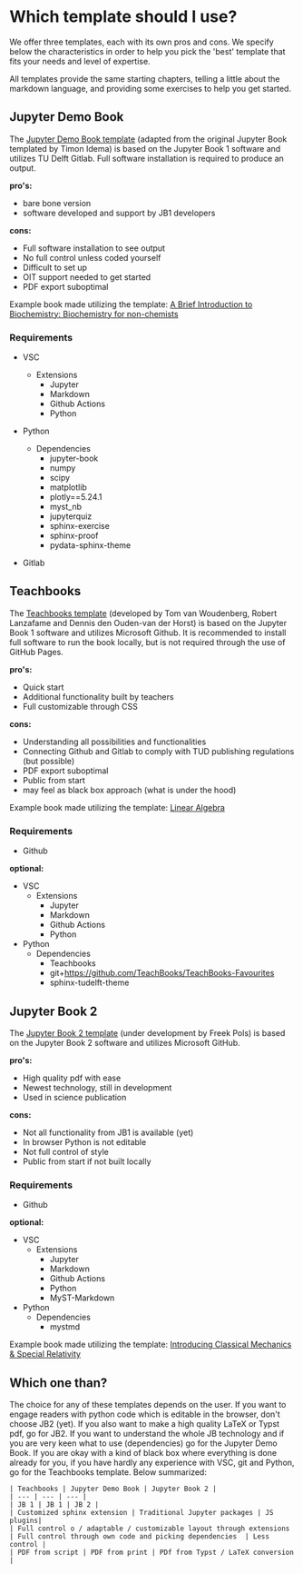# Which template should I use?

We offer three templates, each with its own pros and cons. We specify below the characteristics in order to help you pick the 'best' template that fits your needs and level of expertise.

All templates provide the same starting chapters, telling a little about the markdown language, and providing some exercises to help you get started.


## Jupyter Demo Book
The [Jupyter Demo Book template](https://tud-jb-templates.github.io/OIT-JB/) (adapted from the original Jupyter Book templated by Timon Idema) is based on the Jupyter Book 1 software and utilizes TU Delft Gitlab. Full software installation is required to produce an output.

**pro's:**
- bare bone version
- software developed and support by JB1 developers

**cons:**
- Full software installation to see output
- No full control unless coded yourself
- Difficult to set up
- OIT support needed to get started
- PDF export suboptimal

Example book made utilizing the template: [A Brief Introduction to Biochemistry: Biochemistry for non-chemists](https://interactivetextbooks.tudelft.nl/biochemistry)

### Requirements

- VSC
    * Extensions
        -   Jupyter
        -   Markdown
        -   Github Actions
        -   Python
- Python
    * Dependencies
        -   jupyter-book
        -   numpy
        -   scipy
        -   matplotlib
        -   plotly==5.24.1
        -   myst_nb
        -   jupyterquiz
        -   sphinx-exercise
        -   sphinx-proof
        -   pydata-sphinx-theme

- Gitlab

## Teachbooks
The [Teachbooks template](https://tud-jb-templates.github.io/TB) (developed by Tom van Woudenberg, Robert Lanzafame and Dennis den Ouden-van der Horst) is based on the Jupyter Book 1 software and utilizes Microsoft Github. It is recommended to install full software to run the book locally, but is not required through the use of GitHub Pages. 

**pro's:**
- Quick start
- Additional functionality built by teachers
- Full customizable through CSS

**cons:**
- Understanding all possibilities and functionalities
- Connecting Github and Gitlab to comply with TUD publishing regulations (but possible)
- PDF export suboptimal
- Public from start
- may feel as black box approach (what is under the hood)

Example book made utilizing the template: [Linear Algebra](https://interactivetextbooks.tudelft.nl/linear-algebra/)

### Requirements

- Github

**optional:**
- VSC
    * Extensions
        -   Jupyter
        -   Markdown
        -   Github Actions
        -   Python
- Python
    * Dependencies
        -   Teachbooks
        -   git+https://github.com/TeachBooks/TeachBooks-Favourites
        -   sphinx-tudelft-theme


## Jupyter Book 2
The [Jupyter Book 2 template](https://tud-jb-templates.github.io/JB2/) (under development by Freek Pols) is based on the Jupyter Book 2 software and utilizes Microsoft GitHub. 

**pro's:**
- High quality pdf with ease
- Newest technology, still in development
- Used in science publication 

**cons:**
- Not all functionality from JB1 is available (yet)
- In browser Python is not editable 
- Not full control of style 
- Public from start if not built locally

### Requirements

- Github

**optional:**
- VSC
    * Extensions
        -   Jupyter
        -   Markdown
        -   Github Actions
        -   Python
        -   MyST-Markdown
- Python
    * Dependencies
        -   mystmd


Example book made utilizing the template: [Introducing Classical Mechanics & Special Relativity](https://interactivetextbooks.tudelft.nl/dev/mecharela/)

## Which one than?

The choice for any of these templates depends on the user. If you want to engage readers with python code which is editable in the browser, don't choose JB2 (yet). If you also want to make a high quality LaTeX or Typst pdf, go for JB2. If you want to understand the whole JB technology and if you are very keen what to use (dependencies) go for the Jupyter Demo Book. If you are okay with a kind of black box where everything is done already for you, if you have hardly any experience with VSC, git and Python, go for the Teachbooks template. Below summarized:

```{table}
| Teachbooks | Jupyter Demo Book | Jupyter Book 2 |
| --- | --- | --- |
| JB 1 | JB 1 | JB 2 |
| Customized sphinx extension | Traditional Jupyter packages | JS plugins|
| Full control o / adaptable / customizable layout through extensions | Full control through own code and picking dependencies  | Less control |
| PDF from script | PDF from print | PDf from Typst / LaTeX conversion |
```
